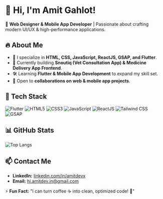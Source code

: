 # 👋 Hi, I'm Amit Gahlot!
🚀 **Web Designer & Mobile App Developer** | Passionate about crafting modern UI/UX & high-performance applications.

## 🔥 About Me
- 🎨 I specialize in **HTML, CSS, JavaScript, ReactJS, GSAP, and Flutter**.
- 📱 Currently building **Snoutiq (Vet Consultation App) & Medicine Delivery App Frontend**.
- 🛠 Learning **Flutter & Mobile App Development** to expand my skill set.
- 🤝 Open to **collaborations on web & mobile app projects**.

## 🚀 Tech Stack
![Flutter](https://img.shields.io/badge/Flutter-%2302569B.svg?style=for-the-badge&logo=flutter&logoColor=white)
![HTML5](https://img.shields.io/badge/HTML5-%23E34F26.svg?style=for-the-badge&logo=html5&logoColor=white)
![CSS3](https://img.shields.io/badge/CSS3-%231572B6.svg?style=for-the-badge&logo=css3&logoColor=white)
![JavaScript](https://img.shields.io/badge/JavaScript-%23F7DF1E.svg?style=for-the-badge&logo=javascript&logoColor=black)
![ReactJS](https://img.shields.io/badge/ReactJS-%2361DAFB.svg?style=for-the-badge&logo=react&logoColor=black)
![Tailwind CSS](https://img.shields.io/badge/TailwindCSS-%2338B2AC.svg?style=for-the-badge&logo=tailwind-css&logoColor=white)
![GSAP](https://img.shields.io/badge/GSAP-%2388CE02.svg?style=for-the-badge&logo=greensock&logoColor=white)

## 📊 GitHub Stats

![Top Langs](https://github-readme-stats.vercel.app/api/top-langs/?username=amitdevx&layout=compact&theme=github-dark)

## 📫 Contact Me
- **LinkedIn:** [linkedin.com/in/amitdevx](#)
- **Email:** hi.amitdev.in@gmail.com

⚡ **Fun Fact:** "I can turn coffee ☕ into clean, optimized code! 🚀"
